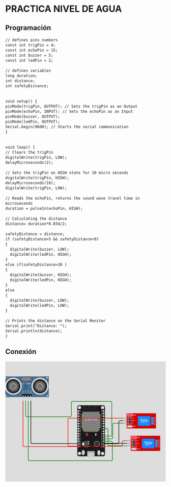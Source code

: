 # PRACTICA NIVEL DE AGUA 

## Programación
```
// defines pins numbers
const int trigPin = 4;
const int echoPin = 15;
const int buzzer = 5;
const int ledPin = 2;

// defines variables
long duration;
int distance;
int safetyDistance;


void setup() {
pinMode(trigPin, OUTPUT); // Sets the trigPin as an Output
pinMode(echoPin, INPUT); // Sets the echoPin as an Input
pinMode(buzzer, OUTPUT);
pinMode(ledPin, OUTPUT);
Serial.begin(9600); // Starts the serial communication
}


void loop() {
// Clears the trigPin
digitalWrite(trigPin, LOW);
delayMicroseconds(2);

// Sets the trigPin on HIGH state for 10 micro seconds
digitalWrite(trigPin, HIGH);
delayMicroseconds(10);
digitalWrite(trigPin, LOW);

// Reads the echoPin, returns the sound wave travel time in microseconds
duration = pulseIn(echoPin, HIGH);

// Calculating the distance
distance= duration*0.034/2;

safetyDistance = distance;
if (safetyDistance>5 && safetyDistance<9)
{
  digitalWrite(buzzer, LOW);
  digitalWrite(ledPin, HIGH);
}
else if(safetyDistance>10 ) 
{
  digitalWrite(buzzer, HIGH);
  digitalWrite(ledPin, HIGH);
}
else
{
  digitalWrite(buzzer, LOW);
  digitalWrite(ledPin, LOW);
}

// Prints the distance on the Serial Monitor
Serial.print("Distance: ");
Serial.println(distance);
}
```

## Conexión

![](https://github.com/DiegoJm10/PRACTICA-NIVEL-DE-AGUA/blob/main/ESP32%20ULTRASONICO%20con%20parametros%20-%20Wokwi%20ESP32,%20STM32,%20Arduino%20Simulator%20-%20Google%20Chrome%2010_06_2023%2010_45_36%20a.%20m..png?raw=true)
